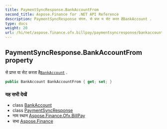 ```yaml
---
title: PaymentSyncResponse.BankAccountFrom
second_title: Aspose.Finance for .NET API Reference
description: PaymentSyncResponse संपत्त. से प्रप्त य सेट करत हैBankAccount .
type: docs
weight: 20
url: /hi/net/aspose.finance.ofx.billpay/paymentsyncresponse/bankaccountfrom/
---
```

## PaymentSyncResponse.BankAccountFrom property

से प्राप्त या सेट करता है[`BankAccount`](../../../aspose.finance.ofx/bankaccount/) .

```csharp
public BankAccount BankAccountFrom { get; set; }
```

### यह सभी देखें

* class [BankAccount](../../../aspose.finance.ofx/bankaccount/)
* class [PaymentSyncResponse](../)
* नाम स्थान [Aspose.Finance.Ofx.BillPay](../../paymentsyncresponse/)
* सभा [Aspose.Finance](../../../)


